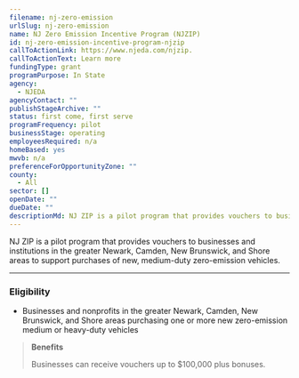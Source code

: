```yaml
---
filename: nj-zero-emission
urlSlug: nj-zero-emission
name: NJ Zero Emission Incentive Program (NJZIP)
id: nj-zero-emission-incentive-program-njzip
callToActionLink: https://www.njeda.com/njzip.
callToActionText: Learn more
fundingType: grant
programPurpose: In State
agency:
  - NJEDA
agencyContact: ""
publishStageArchive: ""
status: first come, first serve
programFrequency: pilot
businessStage: operating
employeesRequired: n/a
homeBased: yes
mwvb: n/a
preferenceForOpportunityZone: ""
county:
  - All
sector: []
openDate: ""
dueDate: ""
descriptionMd: NJ ZIP is a pilot program that provides vouchers to businesses and institutions in the greater Newark, Camden, New Brunswick, and Shore areas to support purchases of new, medium-duty zero-emission vehicles.
---
```


NJ ZIP is a pilot program that provides vouchers to businesses and institutions in the greater Newark, Camden, New Brunswick, and Shore areas to support purchases of new, medium-duty zero-emission vehicles.

---

### Eligibility

- Businesses and nonprofits in the greater Newark, Camden, New Brunswick, and Shore areas purchasing one or more new zero-emission medium or heavy-duty vehicles

> **Benefits**
>
> Businesses can receive vouchers up to $100,000 plus bonuses.
